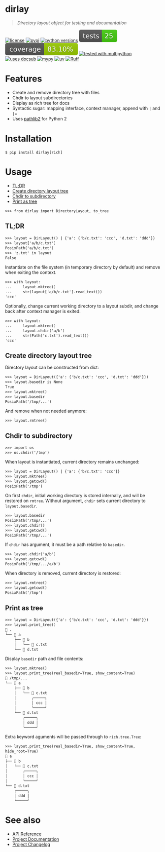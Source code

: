 # dirlay
<!-- docsub: begin -->
<!-- docsub: include docs/desc.md -->
> *Directory layout object for testing and documentation*
<!-- docsub: end -->

<!-- docsub: begin -->
<!-- docsub: include docs/badges.md -->
[![license](https://img.shields.io/github/license/makukha/dirlay.svg)](https://github.com/makukha/dirlay/blob/main/LICENSE)
[![pypi](https://img.shields.io/pypi/v/dirlay.svg#v0.2.0)](https://pypi.python.org/pypi/dirlay)
[![python versions](https://img.shields.io/pypi/pyversions/dirlay.svg)](https://pypi.org/project/dirlay)
[![tests](https://raw.githubusercontent.com/makukha/dirlay/v0.2.0/docs/_meta/badge-tests.svg)](https://github.com/makukha/dirlay)
[![coverage](https://raw.githubusercontent.com/makukha/dirlay/v0.2.0/docs/_meta/badge-coverage.svg)](https://github.com/makukha/dirlay)
[![tested with multipython](https://img.shields.io/badge/tested_with-multipython-x)](https://github.com/makukha/multipython)
[![uses docsub](https://img.shields.io/endpoint?url=https://raw.githubusercontent.com/makukha/docsub/refs/heads/main/docs/badge/v1.json)](https://github.com/makukha/docsub)
[![mypy](https://img.shields.io/badge/type_checked-mypy-%231674b1)](http://mypy.readthedocs.io)
[![uv](https://img.shields.io/endpoint?url=https://raw.githubusercontent.com/astral-sh/uv/main/assets/badge/v0.json)](https://github.com/astral-sh/ruff)
[![Ruff](https://img.shields.io/endpoint?url=https://raw.githubusercontent.com/astral-sh/ruff/main/assets/badge/v2.json)](https://github.com/astral-sh/ruff)
<!-- docsub: end -->


<!-- docsub: begin -->
<!-- docsub: include docs/features.md -->
# Features

- Create and remove directory tree with files
- Chdir to layout subdirectories
- Display as rich tree for docs
- Syntactic sugar: mapping interface, context manager, append with `|` and `|=`
- Uses [pathlib2](https://github.com/jazzband/pathlib2) for Python 2
<!-- docsub: end -->



# Installation

```shell
$ pip install dirlay[rich]
```


# Usage

<!-- docsub: begin #usage.md -->
<!-- docsub: include docs/usage.md -->
<!-- docsub: begin -->
<!-- docsub: x toc tests/test_usage.py 'Usage.*' -->
* [TL;DR](#tl-dr)
* [Create directory layout tree](#create-directory-layout-tree)
* [Chdir to subdirectory](#chdir-to-subdirectory)
* [Print as tree](#print-as-tree)
<!-- docsub: end -->

```pycon
>>> from dirlay import DirectoryLayout, to_tree
```

<!-- docsub: begin -->
<!-- docsub: x cases tests/test_usage.py 'Usage.*' -->
## TL;DR

```pycon
>>> layout = DirLayout() | {'a': {'b/c.txt': 'ccc', 'd.txt': 'ddd'}}
>>> layout['a/b/c.txt']
PosixPath('a/b/c.txt')
>>> 'z.txt' in layout
False
```

Instantiate on the file system (in temporary directory by default) and remove when
exiting the context.

```pycon
>>> with layout:
...     layout.mktree()
...     str(layout['a/b/c.txt'].read_text())
'ccc'
```

Optionally, change current working directory to a layout subdir, and change back
after context manager is exited.

```pycon
>>> with layout:
...     layout.mktree()
...     layout.chdir('a/b')
...     str(Path('c.txt').read_text())
'ccc'
```

## Create directory layout tree

Directory layout can be constructed from dict:

```pycon
>>> layout = DirLayout({'a': {'b/c.txt': 'ccc', 'd.txt': 'ddd'}})
>>> layout.basedir is None
True
>>> layout.mktree()
>>> layout.basedir
PosixPath('/tmp/...')
```

And remove when not needed anymore:

```pycon
>>> layout.rmtree()
```

## Chdir to subdirectory

```pycon
>>> import os
>>> os.chdir('/tmp')
```

When layout is instantiated, current directory remains unchanged:

```pycon
>>> layout = DirLayout() | {'a': {'b/c.txt': 'ccc'}}
>>> layout.mktree()
>>> layout.getcwd()
PosixPath('/tmp')
```

On first `chdir`, initial working directory is stored internally, and will be
restored on `rmtree`. Without argument, `chdir` sets current directory to
`layout.basedir`.

```pycon
>>> layout.basedir
PosixPath('/tmp/...')
>>> layout.chdir()
>>> layout.getcwd()
PosixPath('/tmp/...')
```

If `chdir` has argument, it must be a path relative to `basedir`.

```pycon
>>> layout.chdir('a/b')
>>> layout.getcwd()
PosixPath('/tmp/.../a/b')
```

When directory is removed, current directory is restored:

```pycon
>>> layout.rmtree()
>>> layout.getcwd()
PosixPath('/tmp')
```

## Print as tree

```pycon
>>> layout = DirLayout({'a': {'b/c.txt': 'ccc', 'd.txt': 'ddd'}})
>>> layout.print_tree()
📂 .
└── 📂 a
    ├── 📂 b
    │   └── 📄 c.txt
    └── 📄 d.txt
```

Display `basedir` path and file contents:

```pycon
>>> layout.mktree()
>>> layout.print_tree(real_basedir=True, show_content=True)
📂 /tmp/...
└── 📂 a
    ├── 📂 b
    │   └── 📄 c.txt
    │       ╭─────╮
    │       │ ccc │
    │       ╰─────╯
    └── 📄 d.txt
        ╭─────╮
        │ ddd │
        ╰─────╯
```

Extra keyword aguments will be passed through to `rich.tree.Tree`:

```pycon
>>> layout.print_tree(real_basedir=True, show_content=True, hide_root=True)
📂 a
├── 📂 b
│   └── 📄 c.txt
│       ╭─────╮
│       │ ccc │
│       ╰─────╯
└── 📄 d.txt
    ╭─────╮
    │ ddd │
    ╰─────╯
```

<!-- docsub: end -->
<!-- docsub: end #usage.md -->


# See also

* [API Reference](https://dirlay.readthedocs.io/en/latest/api.html)
* [Project Documentation](https://dirlay.readthedocs.io/en/latest)
* [Project Changelog](https://github.com/makukha/dirlay/tree/main/CHANGELOG.md)
